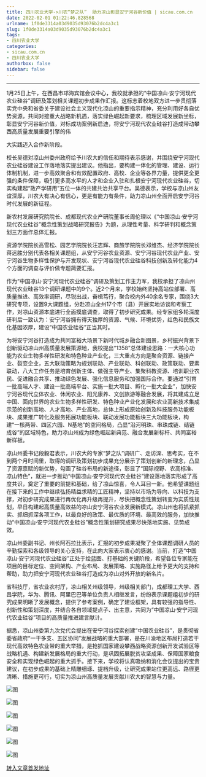 ```yaml
---
title: 四川农业大学->川农“梦之队”  助力凉山彰显安宁河谷新价值 | sicau.com.cn
date: 2022-02-01 01:22:46.828568
urlname: 1f0de3314a03d9035d93076b2dc4a3c1
slug: 1f0de3314a03d9035d93076b2dc4a3c1
tags: 
- 四川农业大学
categories:
- sicau.com.cn
- 四川农业大学
authorbox: false
sidebar: false
---
```

****

1月25日上午，在西昌市邛海宾馆会议中心，我校就承担的“中国凉山·安宁河现代农业硅谷”调研及策划相关课题初步成果作汇报。这标志着校地双方进一步贯彻落实党中央和省委关于建设社会主义现代化凉山的重要指示精神，充分利用好各自优势资源，共同对接重大战略新机遇，落实绿色崛起新要求，梳理区域发展新坐标，彰显安宁河谷新价值，对标成功案例新启迪，将安宁河现代农业硅谷打造成带动攀西高质量发展重要引擎的伟
<!--more-->
大实践迈入合作新阶段。

校长吴德对凉山州委州政府给予川农大的信任和期待表示感谢，并围绕安宁河现代农业硅谷建设工作落地落实提出建议。他指出，要构建一体化的管理、建设、运行体制机制，进一步高效聚合和有效配置政府、高校、企业等各界力量，提供更全更强的条件保障，吸引更多高水平的人才和企业入驻和扎根安宁河现代农业硅谷，切实构建起“政产学研用”五位一体的共建共治共享平台。吴德表示，学校与凉山州友谊深厚，川农大有决心有信心，更是有能力有条件，助力凉山州全面开启安宁河谷时代发展的新征程。

新农村发展研究院院长、成都现代农业产研院董事长周伦理以《“中国凉山·安宁河现代农业硅谷”概念性策划战略研究报告》为题，从理性考量、科学研判和概念策划三方面作总体汇报。

资源学院院长高雪松、园艺学院院长汪志辉、商旅学院院长邓维杰、经济学院院长蒋远胜分别代表各相关课题组，从安宁河谷农业资源、安宁河谷现代农业产业、安宁河谷生物多样性保护与开发现状、安宁河谷现代农业硅谷科技创新及转化能力4个方面的调查与评价做专题简要汇报。

作为“中国凉山·安宁河现代农业硅谷”调研及策划工作主力军，我校承担了凉山州现代农业硅谷13个调研课题中的9个。近2个月来，学校始终坚持高站位部署、高质量推进、高效率调研，尽锐出战，奋楫笃行，聚合校内外40余名专家，围绕3大研究专项，设置9大课题组，分赴凉山全州17个市（县）开展实地访谈和考察工作，对凉山资源本底进行全面摸底调查，取得了初步研究成果。经专家组多轮深度研判后一致认为：安宁河谷拥有得天独厚的资源、气候、环境优势，红色和民族文化基因浓厚，建设“中国农业硅谷”正当其时。

为将安宁河谷打造成为共同富裕大场景下新时代城乡融合新图景，乡村振兴背景下创新驱动凉山州高质量发展策源地，我校提出“1358”总体建设思路：一大核心功能为农业生物多样性研发和特色种业产业化，三大重点方向是聚合资源、链接产业、裂变企业，五大联动策略为规划联动、产业联动、科创联动、政策联动、要素联动，八大工作任务是培育创新主体、做强主导产业、集聚科教资源、培训职业农民、促进融合共享、推动绿色发展、强化信息服务和加强国际合作。要通过“引育一批高端人才、建设一批高端平台、实施一批大项目、孵化一批大企业”，加快安宁河谷现代立体农业、休闲农业、阳光康养、文创旅游等融合发展，将其建成立足中国、面向世界的农业生物多样性研发、特色种业产业化发展和农业高新技术集成示范的创新高地、人才高地、产业高地，总体上形成原始创新及科技服务功能板块、成果推广转化及服务拓展功能板块、联动发展功能板块三大功能板块，构建“一核两带、四区六园、N基地”的空间格局，凸显“沿河明珠、串珠成链、结链成谷”的区域特色，助力凉山州成为绿色崛起新典范、融合发展新标杆、共同富裕新样板。

凉山州委书记段毅君表示，川农大的专家“梦之队”调研广、走访深、思考实，在不到两个月时间里，取得的调研及策划初步成果充分展示了策划创新的新理念，凸显了资源禀赋的新优势，勾画了硅谷布局的新途径，彰显了“国际视野、农高标准、凉山特色”，就进一步推动“中国凉山·安宁河现代农业硅谷”建设落地落实形成了高度共识，奠定了重要的前提和基础，给了凉山惊喜，令人耳目一新。他希望课题组在接下来的工作中继续弘扬精益求精的工匠精神，坚持以市场为导向、以科技为支撑，对初步研究成果进行再优化再升级再提升，尽快把概念性策划转变为实质性规划，早日构建起高质量高效益的凉山安宁河谷农业发展新模式。凉山州也将抓紧抓实、抓细抓深各项工作，以最良好的政策、最优质的环境、最高效的服务，加快推动“中国凉山·安宁河现代农业硅谷”概念性策划研究成果尽快落地实施、见势成效。

凉山州委副书记、州长阿石拉比表示，汇报的初步成果凝聚了全体课题调研人员的辛勤探索和各级领导的关心支持，在此向大家表示衷心的感谢。当前，打造“中国凉山·安宁河现代农业硅谷”正处于绘蓝图、打基础的关键阶段，希望各位专家能在项目的目标定位、空间架构、产业布局、发展策略、实施路径上给予更大的支持和帮助，助力把安宁河现代农业硅谷打造成为凉山对外开放的新名片。

省科技厅，省农业农村厅，凉山相关州级领导，州级相关部门，成都理工大学、西昌学院，华为、腾讯、阿里巴巴等单位负责人相继发言，纷纷表示课题组初步的研究成果明晰了发展概念，提供了参考案例，确定了建设框架，具有较强的指导性、创新性和策划深度，并结合各自领域提点子、出主意，共同为“中国凉山·安宁河现代农业硅谷”项目的高质量推进建言献计。

据悉，凉山州委第九次党代会提出在安宁河谷探索创建“中国农业硅谷”，是贯彻省委省政府“一干多支、五区协同”发展战略的重大部署，是在川渝地区布局打造若干现代高效特色农业带的重大举措，是抢抓国家建设攀西战略资源创新开发试验区等战略机遇、构建新发展格局的重大行动，是巩固拓展脱贫攻坚成果、保障国家粮食安全和实现绿色崛起的重大抓手。接下来，学校将认真吸纳和消化会议提出的宝贵建议，在初步成果的基础上精雕细琢、提档升级，让研究成果站位更高远、路径更清晰、措施更可行，切实为凉山州高质量发展贡献川农大的智慧与力量。

![图](https://news.sicau.edu.cn/__local/1/F9/EB/7328E47A485DEC737117A4A42A2_EAA97CDF_633F0.png)

![图](https://news.sicau.edu.cn/__local/D/E9/A1/31ACB5ABD4715E15F77DA4BAD3F_A2E93BB8_66B79.png)

![图](https://news.sicau.edu.cn/__local/B/B0/D4/C2D416DE6DE2912597C516017CB_E2C8B555_4AB00.png)

![图](https://news.sicau.edu.cn/__local/4/AB/81/FD930D6AFA375AFC53119776FA5_050022F3_8CC5A.png)

![图](https://news.sicau.edu.cn/__local/5/8A/0E/D149E29F47C6D1C5B619E4E04E2_73D6DC21_66C50.png)

![图](https://news.sicau.edu.cn/__local/2/FA/49/D47D46CA51C3A2FCC25231326CB_B8FABDF7_7FC9E.png)

[转入文章首发地址](https://news.sicau.edu.cn/info/1135/66579.htm)